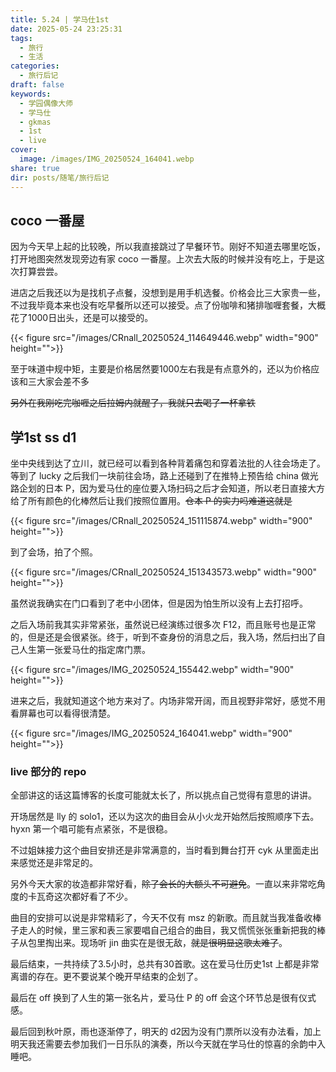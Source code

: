 ```yaml
---
title: 5.24 | 学马仕1st
date: 2025-05-24 23:25:31
tags:
  - 旅行
  - 生活
categories:
  - 旅行后记
draft: false
keywords:
  - 学园偶像大师
  - 学马仕
  - gkmas
  - 1st
  - live
cover:
  image: /images/IMG_20250524_164041.webp
share: true
dir: posts/随笔/旅行后记
---
```


## coco 一番屋

因为今天早上起的比较晚，所以我直接跳过了早餐环节。刚好不知道去哪里吃饭，打开地图突然发现旁边有家 coco 一番屋。上次去大阪的时候并没有吃上，于是这次打算尝尝。

进店之后我还以为是找机子点餐，没想到是用手机选餐。价格会比三大家贵一些，不过我毕竟本来也没有吃早餐所以还可以接受。点了份咖啡和猪排咖喱套餐，大概花了1000日出头，还是可以接受的。

{{< figure src="/images/CRnall_20250524_114649446.webp"  width="900" height="">}}

至于味道中规中矩，主要是价格居然要1000左右我是有点意外的，还以为价格应该和三大家会差不多

~~另外在我刚吃完咖喱之后拉姆内就醒了，我就只去喝了一杯拿铁~~

## 学1st ss d1

坐中央线到达了立川，就已经可以看到各种背着痛包和穿着法批的人往会场走了。等到了 lucky 之后我们一块前往会场，路上还碰到了在推特上预告给 china 做光路企划的日本 P，因为爱马仕的座位要入场扫码之后才会知道，所以老日直接大方给了所有颜色的化棒然后让我们按照位置用。~~仓本 P 的实力吗难道这就是~~

{{< figure src="/images/CRnall_20250524_151115874.webp"  width="900" height="">}}

到了会场，拍了个照。

{{< figure src="/images/CRnall_20250524_151343573.webp"  width="900" height="">}}

虽然说我确实在门口看到了老中小团体，但是因为怕生所以没有上去打招呼。

之后入场前我其实非常紧张，虽然说已经演练过很多次 F12，而且账号也是正常的，但是还是会很紧张。终于，听到不查身份的消息之后，我入场，然后扫出了自己人生第一张爱马仕的指定席门票。

{{< figure src="/images/IMG_20250524_155442.webp"  width="900" height="">}}

进来之后，我就知道这个地方来对了。内场非常开阔，而且视野非常好，感觉不用看屏幕也可以看得很清楚。

{{< figure src="/images/IMG_20250524_164041.webp"  width="900" height="">}}

### live 部分的 repo

全部讲这的话这篇博客的长度可能就太长了，所以挑点自己觉得有意思的讲讲。

开场居然是 lly 的 solo1，还以为这次的曲目会从小火龙开始然后按照顺序下去。hyxn 第一个唱可能有点紧张，不是很稳。

不过姐妹接力这个曲目安排还是非常满意的，当时看到舞台打开 cyk 从里面走出来感觉还是非常足的。

另外今天大家的妆造都非常好看，~~除了会长的大额头不可避免~~。一直以来非常吃角度的卡瓦奇这次都好看了不少。

曲目的安排可以说是非常精彩了，今天不仅有 msz 的新歌。而且就当我准备收棒子走人的时候，里三家和表三家要唱自己组合的曲目，我又慌慌张张重新把我的棒子从包里掏出来。现场听 jin 曲实在是很无敌，~~就是很明显这歌太难了~~。

最后结束，一共持续了3.5小时，总共有30首歌。这在爱马仕历史1st 上都是非常离谱的存在。更不要说某个晚开早结束的企划了。

最后在 off 换到了人生的第一张名片，爱马仕 P 的 off 会这个环节总是很有仪式感。

最后回到秋叶原，雨也逐渐停了，明天的 d2因为没有门票所以没有办法看，加上明天我还需要去参加我们一日乐队的演奏，所以今天就在学马仕的惊喜的余韵中入睡吧。

